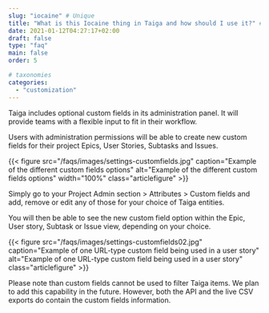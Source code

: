```yaml
---
slug: "iocaine" # Unique
title: "What is this Iocaine thing in Taiga and how should I use it?" # Is the question
date: 2021-01-12T04:27:17+02:00
draft: false
type: "faq"
main: false
order: 5

# taxonomies
categories:
  - "customization"
---
```


Taiga includes optional custom fields in its administration panel. It will provide teams with a flexible input to fit in their workflow.

Users with administration permissions will be able to create new custom fields for their project Epics, User Stories, Subtasks and Issues.


{{< figure src="/faqs/images/settings-customfields.jpg" caption="Example of the different custom fields options" alt="Example of the different custom fields options" width="100%" class="articlefigure" >}}

Simply go to your Project Admin section > Attributes > Custom fields and add, remove or edit any of those for your choice of Taiga entities.

You will then be able to see the new custom field option within the Epic, User story, Subtask or Issue view, depending on your choice.

{{< figure src="/faqs/images/settings-customfields02.jpg" caption="Example of one URL-type custom field being used in a user story" alt="Example of one URL-type custom field being used in a user story" class="articlefigure" >}}


Please note than custom fields cannot be used to filter Taiga items. We plan to add this capability in the future. However, both the API and the live CSV exports do contain the custom fields information.